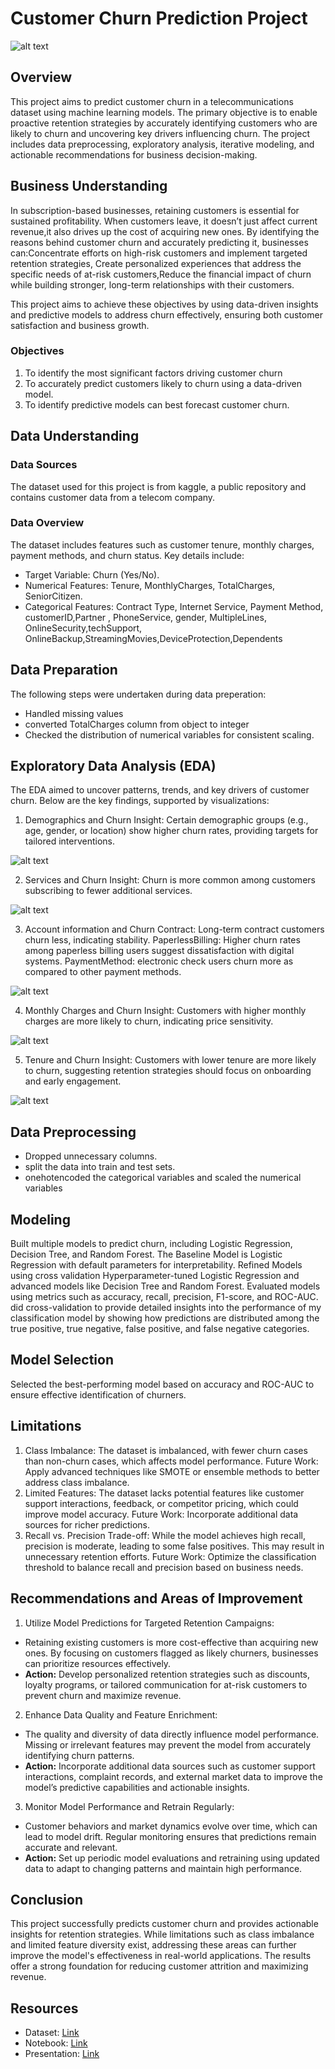 # Customer Churn Prediction Project
![alt text](download-1.png)

## Overview
This project aims to predict customer churn in a telecommunications dataset using machine learning models. The primary objective is to enable proactive retention strategies by accurately identifying customers who are likely to churn and uncovering key drivers influencing churn. The project includes data preprocessing, exploratory analysis, iterative modeling, and actionable recommendations for business decision-making.
## Business Understanding
In subscription-based businesses, retaining customers is essential for sustained profitability. When customers leave, it doesn’t just affect current revenue,it also drives up the cost of acquiring new ones. By identifying the reasons behind customer churn and accurately predicting it, businesses can:Concentrate efforts on high-risk customers and implement targeted retention strategies, Create personalized experiences that address the specific needs of at-risk customers,Reduce the financial impact of churn while building stronger, long-term relationships with their customers.

This project aims to achieve these objectives by using data-driven insights and predictive models to address churn effectively, ensuring both customer satisfaction and business growth.

### Objectives
1. To identify the most significant factors driving customer churn
2. To accurately predict customers likely to churn using a data-driven model.
3. To identify predictive models can best forecast customer churn.

## Data Understanding
### Data Sources
The dataset used for this project is from kaggle, a public repository and contains customer data from a telecom company.
### Data Overview
The dataset includes features such as customer tenure, monthly charges, payment methods, and churn status. Key details include:

- Target Variable: Churn (Yes/No).
- Numerical Features: Tenure, MonthlyCharges, TotalCharges, SeniorCitizen.
- Categorical Features: Contract Type, Internet Service, Payment Method, customerID,Partner , PhoneService, gender, MultipleLines, OnlineSecurity,techSupport, OnlineBackup,StreamingMovies,DeviceProtection,Dependents    

## Data Preparation
The following steps were undertaken during data preperation:
- Handled missing values
- converted TotalCharges column from object to integer
- Checked the distribution of numerical variables for consistent scaling.

## Exploratory Data Analysis (EDA)
The EDA aimed to uncover patterns, trends, and key drivers of customer churn. Below are the key findings, supported by visualizations:
1. Demographics and Churn
Insight: Certain demographic groups (e.g., age, gender, or location) show higher churn rates, providing targets for tailored interventions.

![alt text](image-3.png)

2.  Services and Churn
Insight: Churn is more common among customers subscribing to fewer additional services.

![alt text](image-4.png)

3. Account information and Churn
Contract: Long-term contract customers churn less, indicating stability.
PaperlessBilling: Higher churn rates among paperless billing users suggest dissatisfaction with digital systems.
PaymentMethod: electronic check users churn more as compared to other payment methods.

![alt text](image-5.png)

4. Monthly Charges and Churn
Insight: Customers with higher monthly charges are more likely to churn, indicating price sensitivity.

![alt text](image-6.png)

5. Tenure and Churn
Insight: Customers with lower tenure are more likely to churn, suggesting retention strategies should focus on onboarding and early engagement.

![alt text](image-7.png)

## Data Preprocessing
- Dropped unnecessary columns.
- split the data into train and test sets.
- onehotencoded the categorical variables and scaled the numerical variables

## Modeling
Built multiple models to predict churn, including Logistic Regression, Decision Tree, and Random Forest.
The Baseline Model is Logistic Regression with default parameters for interpretability.
Refined Models using cross validation Hyperparameter-tuned Logistic Regression and advanced models like Decision Tree and Random Forest.
Evaluated models using metrics such as accuracy, recall, precision, F1-score, and ROC-AUC.
did cross-validation to provide detailed insights into the performance of my classification model by showing how predictions are distributed among the true positive, true negative, false positive, and false negative categories. 

## Model Selection
Selected the best-performing model based on accuracy and ROC-AUC to ensure effective identification of churners.

## Limitations
1. Class Imbalance:
The dataset is imbalanced, with fewer churn cases than non-churn cases, which affects model performance.
Future Work: Apply advanced techniques like SMOTE or ensemble methods to better address class imbalance.
2. Limited Features:
The dataset lacks potential features like customer support interactions, feedback, or competitor pricing, which could improve model accuracy.
Future Work: Incorporate additional data sources for richer predictions.
3. Recall vs. Precision Trade-off:
While the model achieves high recall, precision is moderate, leading to some false positives. This may result in unnecessary retention efforts.
Future Work: Optimize the classification threshold to balance recall and precision based on business needs.

## Recommendations and Areas of Improvement
1. Utilize Model Predictions for Targeted Retention Campaigns:

- Retaining existing customers is more cost-effective than acquiring new ones. By focusing on customers flagged as likely churners, businesses can prioritize resources effectively.
- **Action:** Develop personalized retention strategies such as discounts, loyalty programs, or tailored communication for at-risk customers to prevent churn and maximize revenue.
2. Enhance Data Quality and Feature Enrichment:

- The quality and diversity of data directly influence model performance. Missing or irrelevant features may prevent the model from accurately identifying churn patterns.
- **Action:** Incorporate additional data sources such as customer support interactions, complaint records, and external market data to improve the model’s predictive capabilities and actionable insights.
3. Monitor Model Performance and Retrain Regularly:

- Customer behaviors and market dynamics evolve over time, which can lead to model drift. Regular monitoring ensures that predictions remain accurate and relevant.
- **Action:** Set up periodic model evaluations and retraining using updated data to adapt to changing patterns and maintain high performance.

## Conclusion
This project successfully predicts customer churn and provides actionable insights for retention strategies. While limitations such as class imbalance and limited feature diversity exist, addressing these areas can further improve the model's effectiveness in real-world applications. The results offer a strong foundation for reducing customer attrition and maximizing revenue.

## Resources
- Dataset: [Link ](WA_Fn-UseC_-Telco-Customer-Churn.csv)
- Notebook: [Link ](Customer_Churn.ipynb)
- Presentation: [Link](Customer_Churn_Project_Presentation.pdf)